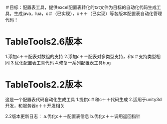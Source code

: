 ＃目标：配置表工具，提供excel配置表转化的txt文件为目标的自动化代码生成工具，生成java，lua，c＃（已实现），c＋＋（已实现）等各版本配置表自动化管理代码！

# TableTools2.6版本
1.添加c＋＋配表对数组的支持
2.添加c＋＋配表对多类型支持，和c＃支持类型相同
3.优化配置表工具代码
4.修复一系列配置表工具bug

# TableTools2.2版本
这是一个配置表代码自动化生成工具
1.提供c＃和c＋＋代码生成
2.适用于unity3d开发，和服务器c＋＋开发相关

2.2版本更新日志：
  a.优化c＋＋配置表信息
  b.优化c＋＋调用返回指针


